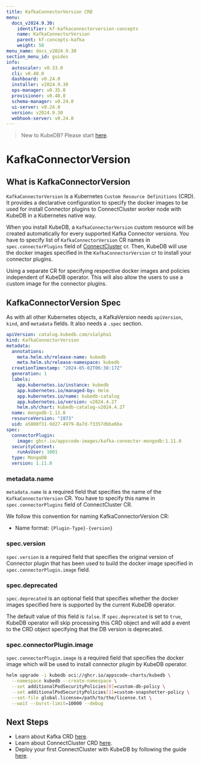 ```yaml
---
title: KafkaConnectorVersion CRD
menu:
  docs_v2024.9.30:
    identifier: kf-kafkaconnectorversion-concepts
    name: KafkaConnectorVersion
    parent: kf-concepts-kafka
    weight: 50
menu_name: docs_v2024.9.30
section_menu_id: guides
info:
  autoscaler: v0.33.0
  cli: v0.48.0
  dashboard: v0.24.0
  installer: v2024.9.30
  ops-manager: v0.35.0
  provisioner: v0.48.0
  schema-manager: v0.24.0
  ui-server: v0.24.0
  version: v2024.9.30
  webhook-server: v0.24.0
---
```


> New to KubeDB? Please start [here](/docs/v2024.9.30/README).

# KafkaConnectorVersion

## What is KafkaConnectorVersion

`KafkaConnectorVersion` is a Kubernetes `Custom Resource Definitions` (CRD). It provides a declarative configuration to specify the docker images to be used for install Connector plugins to ConnectCluster worker node with KubeDB in a Kubernetes native way.

When you install KubeDB, a `KafkaConnectorVersion` custom resource will be created automatically for every supported Kafka Connector versions. You have to specify list of `KafkaConnectorVersion` CR names in `spec.connectorPlugins` field of [ConnectCluster](/docs/v2024.9.30/guides/kafka/concepts/kafka) cr. Then, KubeDB will use the docker images specified in the `KafkaConnectorVersion` cr to install your connector plugins.

Using a separate CR for specifying respective docker images and policies independent of KubeDB operator. This will also allow the users to use a custom image for the connector plugins.

## KafkaConnectorVersion Spec

As with all other Kubernetes objects, a KafkaVersion needs `apiVersion`, `kind`, and `metadata` fields. It also needs a `.spec` section.

```yaml
apiVersion: catalog.kubedb.com/v1alpha1
kind: KafkaConnectorVersion
metadata:
  annotations:
    meta.helm.sh/release-name: kubedb
    meta.helm.sh/release-namespace: kubedb
  creationTimestamp: "2024-05-02T06:38:17Z"
  generation: 1
  labels:
    app.kubernetes.io/instance: kubedb
    app.kubernetes.io/managed-by: Helm
    app.kubernetes.io/name: kubedb-catalog
    app.kubernetes.io/version: v2024.4.27
    helm.sh/chart: kubedb-catalog-v2024.4.27
  name: mongodb-1.11.0
  resourceVersion: "2873"
  uid: a5808f31-9d27-4979-8a7d-f3357dbba6ba
spec:
  connectorPlugin:
    image: ghcr.io/appscode-images/kafka-connector-mongodb:1.11.0
  securityContext:
    runAsUser: 1001
  type: MongoDB
  version: 1.11.0
```

### metadata.name

`metadata.name` is a required field that specifies the name of the `KafkaConnectorVersion` CR. You have to specify this name in `spec.connectorPlugins` field of ConnectCluster CR.

We follow this convention for naming KafkaConnectorVersion CR:

- Name format: `{Plugin-Type}-{version}`

### spec.version

`spec.version` is a required field that specifies the original version of Connector plugin that has been used to build the docker image specified in `spec.connectorPlugin.image` field.

### spec.deprecated

`spec.deprecated` is an optional field that specifies whether the docker images specified here is supported by the current KubeDB operator.

The default value of this field is `false`. If `spec.deprecated` is set to `true`, KubeDB operator will skip processing this CRD object and will add a event to the CRD object specifying that the DB version is deprecated.

### spec.connectorPlugin.image

`spec.connectorPlugin.image` is a required field that specifies the docker image which will be used to install connector plugin by KubeDB operator.

```bash
helm upgrade -i kubedb oci://ghcr.io/appscode-charts/kubedb \
  --namespace kubedb --create-namespace \
  --set additionalPodSecurityPolicies[0]=custom-db-policy \
  --set additionalPodSecurityPolicies[1]=custom-snapshotter-policy \
  --set-file global.license=/path/to/the/license.txt \
  --wait --burst-limit=10000 --debug
```

## Next Steps

- Learn about Kafka CRD [here](/docs/v2024.9.30/guides/kafka/concepts/kafka).
- Learn about ConnectCluster CRD [here](/docs/v2024.9.30/guides/kafka/concepts/connectcluster).
- Deploy your first ConnectCluster with KubeDB by following the guide [here](/docs/v2024.9.30/guides/kafka/connectcluster/overview).
